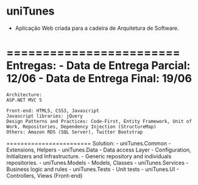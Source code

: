 uniTunes
========================

- Aplicação Web criada para a cadeira de Arquitetura de Software.

========================
	Entregas:
	- Data de Entrega Parcial: 12/06
	- Data de Entrega Final: 19/06
========================
	Architecture:
	ASP.NET MVC 5

	Front-end: HTML5, CSS3, Javascript
	Javascript libraries: jQuery
	Design Patterns and Practices: Code-First, Entity Framework, Unit of Work, Repositories, Dependency Injection (StructureMap)
	Others: Amazon RDS (SQL Server), Twitter Bootstrap
========================
	Solution:
	- uniTunes.Common
		- Extensions, Helpers
	- uniTunes.Data
	  	- Data access Layer
		- Configuration, Initializers and Infrastructure.
		- Generic repository and individuals repositories.
	- uniTunes.Models
		- Models, Classes
	- uniTunes.Services
		- Business logic and rules
	- uniTunes.Tests
		- Unit tests
	- uniTunes.UI
		- Controllers, Views (Front-end)
